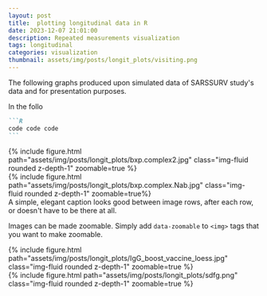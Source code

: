 ```yaml
---
layout: post
title:  plotting longitudinal data in R
date: 2023-12-07 21:01:00
description: Repeated measurements visualization
tags: longitudinal
categories: visualization
thumbnail: assets/img/posts/longit_plots/visiting.png
---
```

The following graphs produced upon simulated data of SARSSURV study's data and for presentation purposes.

In the follo

````markdown
```R
code code code
```
````


<div class="row mt-3">
    <div class="col-sm mt-3 mt-md-0">
        {% include figure.html path="assets/img/posts/longit_plots/bxp.complex2.jpg" class="img-fluid rounded z-depth-1" zoomable=true %}
    </div>
    <div class="col-sm mt-3 mt-md-0">
        {% include figure.html path="assets/img/posts/longit_plots/bxp.complex.Nab.jpg" class="img-fluid rounded z-depth-1" zoomable=true%}
    </div>
</div>
<div class="caption">
    A simple, elegant caption looks good between image rows, after each row, or doesn't have to be there at all.
</div>

Images can be made zoomable.
Simply add `data-zoomable` to `<img>` tags that you want to make zoomable.

<div class="row mt-3">
    <div class="col-sm mt-3 mt-md-0">
        {% include figure.html path="assets/img/posts/longit_plots/IgG_boost_vaccine_loess.jpg" class="img-fluid rounded z-depth-1" zoomable=true %}
    </div>
    <div class="col-sm mt-3 mt-md-0">
        {% include figure.html path="assets/img/posts/longit_plots/sdfg.png" class="img-fluid rounded z-depth-1" zoomable=true %}
    </div>
</div>

